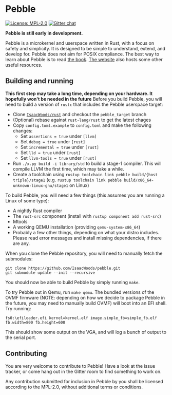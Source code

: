 # Pebble
[![License: MPL-2.0](https://img.shields.io/badge/license-MPL--2.0-blue.svg)](https://opensource.org/licenses/MPL-2.0)
[![Gitter chat](https://badges.gitter.im/gitterHQ/gitter.png)](https://gitter.im/pebble-os/Lobby)

**Pebble is still early in development.**

Pebble is a microkernel and userspace written in Rust, with a focus on safety and simplicity. It is designed to be
simple to understand, extend, and develop for. Pebble does not aim for POSIX compliance. The best way to learn
about Pebble is to read [the book](https://isaacwoods.github.io/pebble/book/).
[The website](https://isaacwoods.github.io/pebble) also hosts some other useful resources.

## Building and running
**This first step may take a long time, depending on your hardware. It hopefully won't be needed in the future**
Before you build Pebble, you will need to build a version of `rustc` that includes the Pebble userspace target:
- Clone [`IsaacWoods/rust`](https://github.com/IsaacWoods/rust) and checkout the `pebble_target` branch
- (Optional) rebase against `rust-lang/rust` to get the latest chages
- Copy `config.toml.example` to `config.toml` and make the following changes:
    - Set `assertions = true` under `[llvm]`
    - Set `debug = true` under `[rust]`
    - Set `incremental = true` under `[rust]`
    - Set `lld = true` under `[rust]`
    - Set `llvm-tools = true` under `[rust]`
- Run `./x.py build -i library/std` to build a stage-1 compiler. This will compile LLVM the first time, which may take a while.
- Create a toolchain using `rustup toolchain link pebble build/{host triple}/stage1` (e.g. `rustup toolchain link pebble build/x86_64-unknown-linux-gnu/stage1` on Linux)

To build Pebble, you will need a few things (this assumes you are running a Linux of some type):
- A nightly Rust compiler
- The `rust-src` component (install with `rustup component add rust-src`)
- Mtools
- A working QEMU installation (providing `qemu-system-x86_64`)
- Probably a few other things, depending on what your distro includes. Please read error messages and install
  missing dependencies, if there are any.

When you clone the Pebble repository, you will need to manually fetch the submodules:
```
git clone https://github.com/IsaacWoods/pebble.git
git submodule update --init --recursive
```

You should now be able to build Pebble by simply running `make`.

To try Pebble out in Qemu, run `make qemu`. The bundled versions of the OVMF firmware (NOTE: depending on how we
decide to package Pebble in the future, you may need to manually build OVMF) will boot into an EFI shell. Try
running:
```
fs0:\efiloader.efi kernel=kernel.elf image.simple_fb=simple_fb.elf fb.width=800 fb.height=600
```
This should show some output on the VGA, and will log a bunch of output to the serial port.

## Contributing
You are very welcome to contribute to Pebble! Have a look at the issue tracker, or come hang out in the Gitter room
to find something to work on.

Any contribution submitted for inclusion in Pebble by you shall be licensed according to the MPL-2.0, without
additional terms or conditions.
